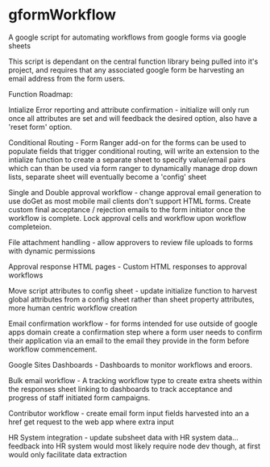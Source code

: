 # gformWorkflow
A google script for automating workflows from google forms via google sheets

This script is dependant on the central function library being pulled into it's project, and requires that any associated google form be harvesting an email address from the form users.

Function Roadmap:

Intialize Error reporting and attribute confirmation - initialize will only run once all attributes are set and will feedback the desired option, also have a 'reset form' option.

Conditional Routing - Form Ranger add-on for the forms can be used to populate fields that trigger conditional routing, will write an extension to the intialize function to create a separate sheet to specify value/email pairs which can than be used via form ranger to dynamically manage drop down lists, separate sheet will eventually become a 'config' sheet

Single and Double approval workflow - change approval email generation to use doGet as most mobile mail clients don't support HTML forms. Create custom final acceptance / rejection emails to the form initiator once the workflow is complete. Lock approval cells and workflow upon workflow completeion.

File attachment handling - allow approvers to review file uploads to forms with dynamic permissions

Approval response HTML pages - Custom HTML responses to approval workflows

Move script attributes to config sheet - update initialize function to harvest global attributes from a config sheet rather than sheet property attributes, more human centric workflow creation

Email confirmation workflow - for forms intended for use outside of google apps domain create a confirmation step where a form user needs to confirm their application via an email to the email they provide in the form before workflow commencement.

Google Sites Dashboards - Dashboards to monitor workflows and eroors.

Bulk email workflow - A tracking workflow type to create extra sheets within the responses sheet linking to dashboards to track acceptance and progress of staff initiated form campaigns.

Contributor workflow - create email form input fields harvested into an a href get request to the web app where extra input

HR System integration - update subsheet data with HR system data... feedback into HR system would most likely require node dev though, at first would only facilitate data extraction
